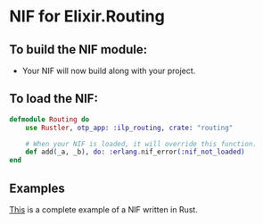 # NIF for Elixir.Routing

## To build the NIF module:

- Your NIF will now build along with your project.

## To load the NIF:

```elixir
defmodule Routing do
    use Rustler, otp_app: :ilp_routing, crate: "routing"

    # When your NIF is loaded, it will override this function.
    def add(_a, _b), do: :erlang.nif_error(:nif_not_loaded)
end
```

## Examples

[This](https://github.com/hansihe/NifIo) is a complete example of a NIF written in Rust.
